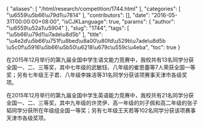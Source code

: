{
    "aliases": [
        "/html/research/competition/1744.html"
    ],
    "categories": [
        "\u6559\u5b66\u79d1\u7814"
    ],
    "contributors": [],
    "date": "2016-05-31T00:00:00+08:00",
    "isCJKLanguage": true,
    "params": {
        "author": "\u6559\u52a1\u5904"
    },
    "slug": "1744",
    "tags": [
        "\u5b66\u79d1\u7ade\u8d5b"
    ],
    "title": "\u4e2d\u5b66\u751f\u8bed\u8a00\u80fd\u529b\u7ade\u8d5b   \u5c0f\u5916\u5b66\u5b50\u6218\u679c\u559c\u4eba",
    "toc": true
}

在2015年12月举行的第九届全国中学生语文能力竞赛中，我校共有13名同学分获全国一、二、三等奖，其中七年级的武敏钰、八年级的崔思蕾等7人荣获全国一等奖；另有七年级王子君、八年级李姝洁等31名同学分获该项赛事天津市各级奖项。




在2015年12月举行的第九届全国中学生英语能力竞赛中，我校共有21名同学分获全国一、二、三等奖，其中九年级的许灵伊、高一年级的刘子佩和高二年级的张子韬同学分获所在年级组全国一等奖；另有七年级王天若等102名同学分获该项赛事天津市各级奖项。



  
